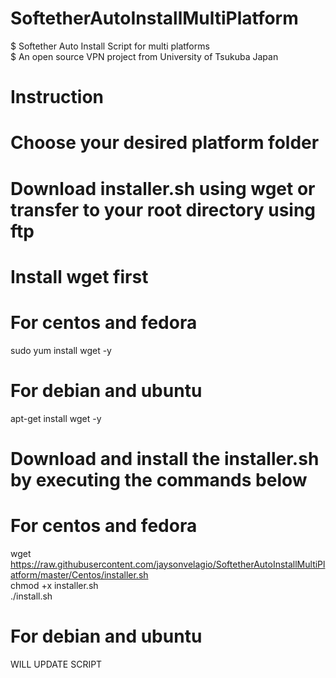 # SoftetherAutoInstallMultiPlatform<br />
$ Softether Auto Install Script for multi platforms<br />
$ An open source VPN project from University of Tsukuba Japan<br />

# Instruction<br />

# Choose your desired platform folder<br />
# Download installer.sh using wget or transfer to your root directory using ftp<br />

# Install wget first<br />

# For centos and fedora<br />
sudo yum install wget -y<br />

# For debian and ubuntu<br />
apt-get install wget -y<br />

# Download and install the installer.sh by executing the commands below<br />

# For centos and fedora<br />
wget https://raw.githubusercontent.com/jaysonvelagio/SoftetherAutoInstallMultiPlatform/master/Centos/installer.sh<br />
chmod +x installer.sh<br />
./install.sh<br />

# For debian and ubuntu<br />
WILL UPDATE SCRIPT<br />


